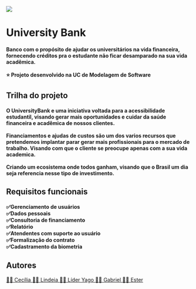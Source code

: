 
  <meta charset="utf-8"/>
  
  <img src= "https://user-images.githubusercontent.com/90344096/143773332-791f56fa-1c7c-4176-a8dd-3e8f4fdb7281.png"/>
  
  <h1>University Bank</h1>
  
  <h4>Banco com o propósito de ajudar os universitários na vida financeira, fornecendo créditos pra o estudante não ficar desamparado na sua vida acadêmica.<br><br>⭐ Projeto desenvolvido na UC de Modelagem de Software</h4>
  
  <h2>Trilha do projeto</h2>
  
  <h4>O UniversityBank e uma iniciativa voltada para a acessibilidade estudantil, visando gerar mais oportunidades e cuidar da saúde financeira e acadêmica de nossos clientes.<br><br>Financiamentos e ajudas de custos são um dos varios recursos que pretendemos implantar parar gerar mais profissionais para o mercado de trabalho. Visando com que o cliente se preocupe apenas com a sua vida academica.<br><br>Criando um ecosistema onde todos ganham, visando que o Brasil um dia seja referencia nesse tipo de investimento.</h4>
  
  <h2>Requisitos funcionais</h2>
  
  <h4>✅Gerenciamento de usuários<br>✅Dados pessoais<br>✅Consultoria de financiamento<br>✅Relatório<br>✅Atendentes com suporte ao usuário<br>✅Formalização do contrato<br>✅Cadastramento da biometria</h4>
  
  <h2>Autores</h2>
 
  <a href="https://github.com/Ceduda23">👩‍💻 Cecília
  <a href="https://github.com/Lindeia">👩‍💻 Lindeia
  <a href="https://github.com/yagohpt11221">👨‍💻 Líder Yago
  <a href="https://github.com/Gabriel21Oliver">👨‍💻 Gabriel
  <a href="https://github.com/Estermaiag">👩‍💻 Ester

<!--<img src= "https://user-images.githubusercontent.com/90344096/143771913-e962e320-fc76-4326-9207-d37f990a8706.png"/>-->
<!--adicionar imagem-->
